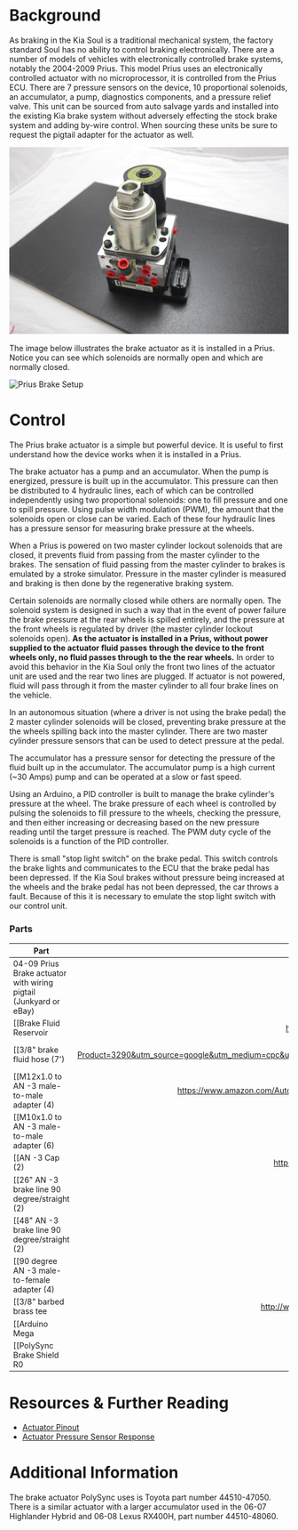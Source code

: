 # Background

As braking in the Kia Soul is a traditional mechanical system, the factory standard Soul has no ability to control braking electronically. There are a number of models of vehicles with electronically controlled brake systems, notably the 2004-2009 Prius. This model Prius uses an electronically controlled actuator with no microprocessor, it is controlled from the Prius ECU. There are 7 pressure sensors on the device, 10 proportional solenoids, an accumulator, a pump, diagnostics components, and a pressure relief valve. This unit can be sourced from auto salvage yards and installed into the existing Kia brake system without adversely effecting the stock brake system and adding by-wire control. When sourcing these units be sure to request the pigtail adapter for the actuator as well.

![Prius Brake Setup](images/brake_module/brake_actuator.png)

The image below illustrates the brake actuator as it is installed in a Prius. Notice you can see which solenoids are normally open and which are normally closed.

![Prius Brake Setup](images/brake_module/brake_stock_diagram.png)

# Control

The Prius brake actuator is a simple but powerful device. It is useful to first understand how the device works when it is installed in a Prius.

The brake actuator has a pump and an accumulator. When the pump is energized, pressure is built up in the accumulator. This pressure can then be distributed to 4 hydraulic lines, each of which can be controlled independently using two proportional solenoids: one to fill pressure and one to spill pressure. Using pulse width modulation (PWM), the amount that the solenoids open or close can be varied. Each of these four hydraulic lines has a pressure sensor for measuring brake pressure at the wheels.

When a Prius is powered on two master cylinder lockout solenoids that are closed, it prevents fluid from passing from the master cylinder to the brakes. The sensation of fluid passing from the master cylinder to brakes is emulated by a stroke simulator. Pressure in the master cylinder is measured and braking is then done by the regenerative braking system.

Certain solenoids are normally closed while others are normally open. The solenoid system is designed in such a way that in the event of power failure the brake pressure at the rear wheels is spilled entirely, and the pressure at the front wheels is regulated by driver (the master cylinder lockout solenoids open). **As the actuator is installed in a Prius, without power supplied to the actuator fluid passes through the device to the front wheels only, no fluid passes through to the the rear wheels.** In order to avoid this behavior in the Kia Soul only the front two lines of the actuator unit are used and the rear two lines are plugged. If actuator is not powered, fluid will pass through it from the master cylinder to all four brake lines on the vehicle.

In an autonomous situation (where a driver is not using the brake pedal) the 2 master cylinder solenoids will be closed, preventing brake pressure at the the wheels spilling back into the master cylinder. There are two master cylinder pressure sensors that can be used to detect pressure at the pedal.

The accumulator has a pressure sensor for detecting the pressure of the fluid built up in the accumulator. The accumulator pump is a high current (~30 Amps) pump and can be operated at a slow or fast speed.

Using an Arduino, a PID controller is built to manage the brake cylinder's pressure at the wheel. The brake pressure of each wheel is controlled by pulsing the solenoids to fill pressure to the wheels, checking the pressure, and then either increasing or decreasing based on the new pressure reading until the target pressure is reached. The PWM duty cycle of the solenoids is a function of the PID controller.

There is small "stop light switch" on the brake pedal. This switch controls the brake lights and communicates to the ECU that the brake pedal has been depressed. If the Kia Soul brakes without pressure being increased at the wheels and the brake pedal has not been depressed, the car throws a fault. Because of this it is necessary to emulate the stop light switch with our control unit.

### Parts

| Part          | Price  |
| ------------- | -----:|
| 04-09 Prius Brake actuator with wiring pigtail (Junkyard or eBay)     | ~$200.00 |
| [[Brake Fluid Reservoir|http://www.jegs.com/i/Wilwood/950/260-10500/10002/-1]]      | $32.94 |
| [[3/8" brake fluid hose (7')|https://www.pegasusautoracing.com/productselection.asp?Product=3290&utm_source=google&utm_medium=cpc&utm_campaign=3290&gclid=CJy0poynuNECFcdhfgodJZwLPA ]]      | $5.29 ft.|
| [[M12x1.0 to AN -3 male-to-male adapter (4)|https://www.amazon.com/Autobahn88-Stainless-Steel-Fitting-Adapter/dp/B019RVZZ16]]  |$8.99 ea. |
| [[M10x1.0 to AN -3 male-to-male adapter (6)|http://www.jegs.com/i/Russell/799/641431/10002/-1]]|$14.99 ea.|
| [[AN -3 Cap (2)|https://www.summitracing.com/parts/aer-fbm3479/overview/1]]|$18.97 (for 6)|
| [[26" AN -3 brake line 90 degree/straight (2)|http://www.jegs.com/i/Earls/361/63010126/10002/-1]]|$15.84 ea.|
| [[48" AN -3 brake line 90 degree/straight (2)|http://www.jegs.com/i/Earls/361/63010148/10002/-1]]|$21.36 ea.|
| [[90 degree AN -3 male-to-female adapter (4)|http://www.jegs.com/i/Earls/361/966303/10002/-1]]|$6.58 ea. |
| [[3/8" barbed brass tee|http://www.jegs.com/i/Dorman-Products/326/788-031/10002/-1]]| $3.68 ea. |
| [[Arduino Mega|https://www.arduino.cc/en/Main/arduinoBoardMega]] | $24.95 |
| [[PolySync Brake Shield R0|https://www.oscc.io]]      | TBD |

# Resources & Further Reading

* [Actuator Pinout](images/brake_module/brake_actuator_pinout.png)
* [Actuator Pressure Sensor Response](docs/brake_module/pressure_sensor_output.ods)


# Additional Information
The brake actuator PolySync uses is Toyota part number 44510-47050. There is a similar actuator with a larger accumulator used in the 06-07 Highlander Hybrid and 06-08 Lexus RX400H, part number 44510-48060.
